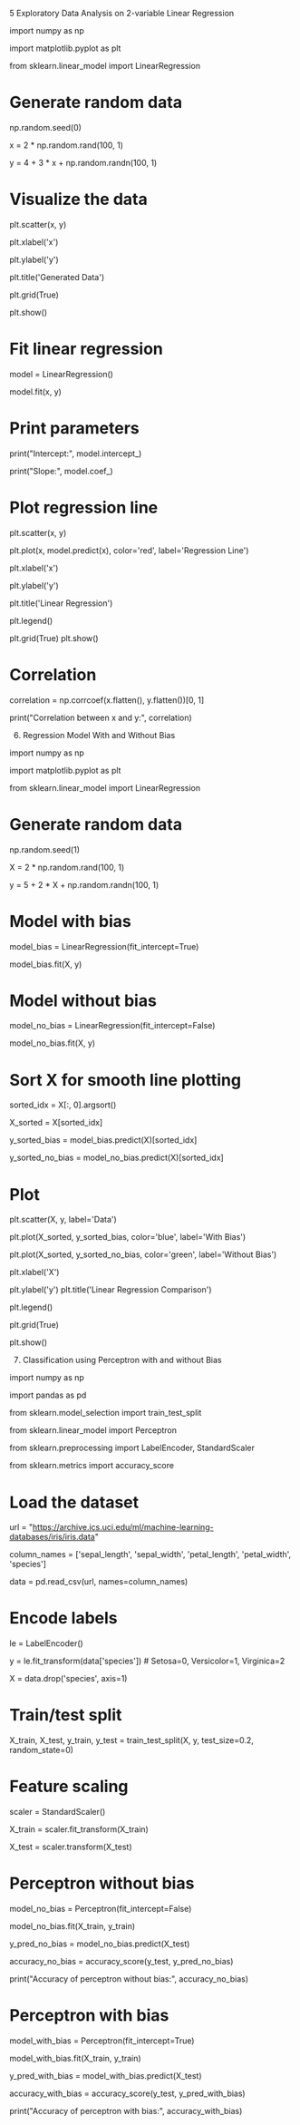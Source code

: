 5 Exploratory Data Analysis on 2-variable Linear Regression

import numpy as np

import matplotlib.pyplot as plt

from sklearn.linear_model import LinearRegression

# Generate random data

np.random.seed(0)

x = 2 * np.random.rand(100, 1)

y = 4 + 3 * x + np.random.randn(100, 1)

# Visualize the data

plt.scatter(x, y)

plt.xlabel('x')

plt.ylabel('y')

plt.title('Generated Data')

plt.grid(True)

plt.show()

# Fit linear regression

model = LinearRegression()

model.fit(x, y)

# Print parameters

print("Intercept:", model.intercept_)

print("Slope:", model.coef_)

# Plot regression line

plt.scatter(x, y)

plt.plot(x, model.predict(x), color='red', label='Regression Line')

plt.xlabel('x')

plt.ylabel('y')

plt.title('Linear Regression')

plt.legend()

plt.grid(True)
plt.show()

# Correlation

correlation = np.corrcoef(x.flatten(), y.flatten())[0, 1]

print("Correlation between x and y:", correlation)

6. Regression Model With and Without Bias

import numpy as np

import matplotlib.pyplot as plt

from sklearn.linear_model import LinearRegression

# Generate random data

np.random.seed(1)

X = 2 * np.random.rand(100, 1)

y = 5 + 2 * X + np.random.randn(100, 1)

# Model with bias

model_bias = LinearRegression(fit_intercept=True)

model_bias.fit(X, y)

# Model without bias

model_no_bias = LinearRegression(fit_intercept=False)

model_no_bias.fit(X, y)

# Sort X for smooth line plotting

sorted_idx = X[:, 0].argsort()

X_sorted = X[sorted_idx]

y_sorted_bias = model_bias.predict(X)[sorted_idx]

y_sorted_no_bias = model_no_bias.predict(X)[sorted_idx]

# Plot

plt.scatter(X, y, label='Data')

plt.plot(X_sorted, y_sorted_bias, color='blue', label='With Bias')

plt.plot(X_sorted, y_sorted_no_bias, color='green', label='Without Bias')

plt.xlabel('X')

plt.ylabel('y')
plt.title('Linear Regression Comparison')

plt.legend()

plt.grid(True)

plt.show()

7. Classification using Perceptron with and without Bias

import numpy as np

import pandas as pd

from sklearn.model_selection import train_test_split

from sklearn.linear_model import Perceptron

from sklearn.preprocessing import LabelEncoder, StandardScaler

from sklearn.metrics import accuracy_score

# Load the dataset

url = "https://archive.ics.uci.edu/ml/machine-learning-databases/iris/iris.data"

column_names = ['sepal_length', 'sepal_width', 'petal_length', 'petal_width', 'species']

data = pd.read_csv(url, names=column_names)

# Encode labels

le = LabelEncoder()

y = le.fit_transform(data['species']) # Setosa=0, Versicolor=1, Virginica=2

X = data.drop('species', axis=1)

# Train/test split

X_train, X_test, y_train, y_test = train_test_split(X, y, test_size=0.2, random_state=0)

# Feature scaling

scaler = StandardScaler()

X_train = scaler.fit_transform(X_train)

X_test = scaler.transform(X_test)
# Perceptron without bias

model_no_bias = Perceptron(fit_intercept=False)

model_no_bias.fit(X_train, y_train)

y_pred_no_bias = model_no_bias.predict(X_test)

accuracy_no_bias = accuracy_score(y_test, y_pred_no_bias)

print("Accuracy of perceptron without bias:", accuracy_no_bias)

# Perceptron with bias

model_with_bias = Perceptron(fit_intercept=True)

model_with_bias.fit(X_train, y_train)

y_pred_with_bias = model_with_bias.predict(X_test)

accuracy_with_bias = accuracy_score(y_test, y_pred_with_bias)

print("Accuracy of perceptron with bias:", accuracy_with_bias)
